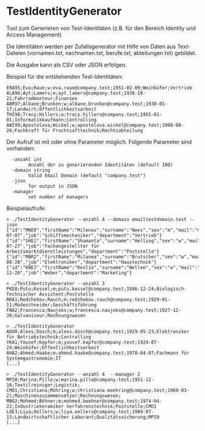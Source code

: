 # TestIdentityGenerator
Tool zum Generieren von Test-Identitäten (z.B. für den Bereich Identity und Access Management)

Die Identitäten werden per Zufallsgenerator mit Hilfe von Daten aus Text-Dateien (vornamen.txt, nachnamen.txt, berufe.txt, abteilungen.txt) gebildet.

Die Ausgabe kann als CSV oder JSON erfolgen.

Beispiel für die entstehenden Test-Identitäten:

```
ERA95;Eva;Raue;w;eva.raue@company.test;1951-02-09;Weinküfer;Vertrieb
ALA96;Ayt;Lamers;m;ayt.lamers@company.test;1938-10-21;Fahrradmonteur;Finanzen
ABR97;Albane;Brunken;w;albane.brunken@company.test;1930-01-17;Landwirt;Öffentlichkeitsarbeit
THI98;Tracy;Hillers;w;tracy.hillers@company.test;1955-01-01;Informatikkaufmann;Controlling
AWI99;Apostolova;Wickel;w;apostolova.wickel@company.test;1998-08-26;Fachkraft für Fruchtsafttechnik;Rechtsabteilung
```


Der Aufruf ist mit oder ohne Parameter möglich. Folgende Parameter sind vorhanden:

```
  -anzahl int
        Anzahl der zu generierenden Identitäten (default 100)
  -domain string
        Valid Email Domain (default "company.test")
  -json
        for output in JSON
  -manager
  		set number of managers      
```

Beispielaufrufe:

```
> ./TestIdentityGenerator --anzahl 4 --domain emailtestdomain.test --json
{"id":"MNE0","firstName":"Milenov","surname":"Nees","sex":"m","mail":"milenov.nees@emailtestdomain.test","birthday":"1939-07-07","job":"Schiffsmechaniker","department":"Vertrieb"}
{"id":"SHE1","firstName":"Shamanta","surname":"Helling","sex":"w","mail":"shamanta.helling@emailtestdomain.test","birthday":"1962-07-27","job":"Fachangestellter für Arbeitsmarktdienstleistungen","department":"Poststelle"}
{"id":"MBR2","firstName":"Milanea","surname":"Brutscher","sex":"w","mail":"milanea.brutscher@emailtestdomain.test","birthday":"1918-08-28","job":"Elektroniker","department":"Haustechnik"}
{"id":"KNE3","firstName":"Keslin","surname":"Nellen","sex":"w","mail":"keslin.nellen@emailtestdomain.test","birthday":"1932-11-20","job":"Weber","department":"Marketing"}
```

```
> ./TestIdentityGenerator --anzahl 3 
PKE0;Putu;Kessel;m;putu.kessel@company.test;1946-12-24;Biologisch-Technischer Assistent;Poststelle
RRA1;Redzhebov;Rauch;m;redzhebov.rauch@company.test;1929-01-11;Modeschneider;Geschäftsführung
FNA2;Francesca;Naujoks;w;francesca.naujoks@company.test;1927-12-30;Galvaniseur;Rechnungswesen
```

```
> ./TestIdentityGenerator
ADO0;Alexs;Dosch;m;alexs.dosch@company.test;1929-05-23;Elektroniker für Betriebstechnik;Controlling
YKA1;Yousef;Kapfer;m;yousef.kapfer@company.test;1924-07-24;Weinküfer;Öffentlichkeitsarbeit
AHA2;Ahmed;Haake;m;ahmed.haake@company.test;1978-04-07;Fachmann für Systemgastronomie;IT
[...]
```

```
> ./TestIdentityGenerator --anzahl 4  --manager 2
MPI0;Marina;Pille;w;marina.pille@company.test;1951-12-16;Textilreiniger;Logistik;
CMO1;Christiana;Möhring;w;christiana.moehring@company.test;1969-03-21;Maschinenzusammensetzer;Rechnungswesen;
MBO2;Mohmed;Böhner;m;mohmed.boehner@company.test;1974-04-22;Industriekeramiker Verfahrenstechnik;Poststelle;CMO1
LOE3;Liya;Oellers;w;liya.oellers@company.test;1989-07-13;Landwirtschaftlicher Laborant;Qualitätssicherung;MPI0
[...]
```